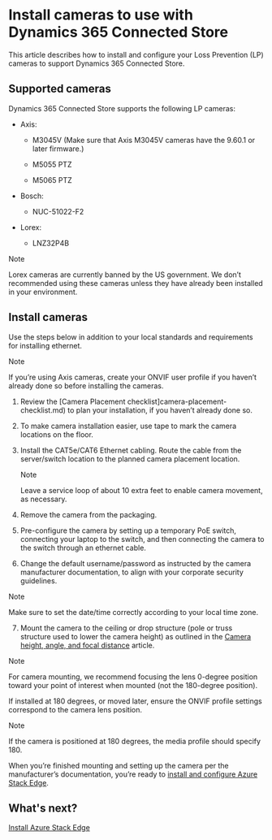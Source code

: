 
# Install cameras to use with Dynamics 365 Connected Store

This article describes how to install and configure your Loss Prevention (LP) cameras to support Dynamics 365 Connected Store.

## Supported cameras

Dynamics 365 Connected Store supports the following LP cameras:

- Axis:

   - M3045V (Make sure that Axis M3045V cameras have the 9.60.1 or later firmware.)
   
   - M5055 PTZ
   
   - M5065 PTZ
   
- Bosch:

   - NUC-51022-F2
   
- Lorex:

   - LNZ32P4B

> [!NOTE]
> Lorex cameras are currently banned by the US government. We don’t recommended using these cameras unless they have already been installed in your environment.

## Install cameras 	

Use the steps below in addition to your local standards and requirements for installing ethernet.

> [!NOTE]
> If you’re using Axis cameras, create your ONVIF user profile if you haven’t already done so before installing the cameras.

1. Review the [Camera Placement checklist]camera-placement-checklist.md) to plan your installation, if you haven’t already done so.

2. To make camera installation easier, use tape to mark the camera locations on the floor.

3. Install the CAT5e/CAT6 Ethernet cabling. Route the cable from the server/switch location to the planned camera placement location.

    > [!NOTE] 
    > Leave a service loop of  about 10 extra feet to enable camera movement, as necessary.
    
4.	Remove the camera from the packaging.

5.	Pre-configure the camera by setting up a temporary PoE switch, connecting your laptop to the switch, and then connecting the camera to the switch through an ethernet cable.

6.	Change the default username/password as instructed by the camera manufacturer documentation, to align with your corporate security guidelines.

   > [!NOTE] 
   > Make sure to set the date/time correctly according to your local time zone.
  
7.	Mount the camera to the ceiling or drop structure (pole or truss structure used to lower the camera height) as outlined in the [Camera height, angle, and focal distance](cameara-placement-recommendations.md) article.

   > [!NOTE] 
   > For camera mounting, we recommend focusing the lens 0-degree position toward your point of interest when mounted (not the 180-degree position).
 
   If installed at 180 degrees, or moved later, ensure the ONVIF profile settings correspond to the camera lens position. 
 
   > [!NOTE]  
   > If the camera is positioned at 180 degrees, the media profile should specify 180.
 
When you’re finished mounting and setting up the camera per the manufacturer’s documentation, you’re ready to [install and configure Azure Stack Edge](ase-install.md).

## What's next?

[Install Azure Stack Edge](ase-install.md)


